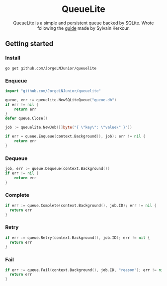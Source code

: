 <div align="center">

# QueueLite

QueueLite is a simple and persistent queue backed by SQLite. Wrote following the [guide](https://kerkour.com/sqlite-for-servers) made by Sylvain Kerkour.

</div>

## Getting started

### Install

```
go get github.com/JorgeLNJunior/queuelite
```

### Enqueue

```go
import "github.com/JorgeLNJunior/queuelite"

queue, err := queuelite.NewSQLiteQueue("queue.db")
if err != nil {
	return err
}
defer queue.Close()

job := queuelite.NewJob([]byte("{ \"key\": \"value\" }"))

if err = queue.Enqueue(context.Background(), job); err != nil {
	return err
}
```

### Dequeue

```go
job, err := queue.Dequeue(context.Background())
if err != nil {
	return err
}
```

### Complete

```go
if err := queue.Complete(context.Background(), job.ID); err != nil {
  return err
}
```

### Retry

```go
if err := queue.Retry(context.Background(), job.ID); err != nil {
  return err
}
```

### Fail

```go
if err := queue.Fail(context.Background(), job.ID, "reason"); err != nil {
  return err
}
```
